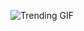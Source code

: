 
<!-- GIF_SECTION -->
![Trending GIF](https://media2.giphy.com/media/v1.Y2lkPThiYjIxNzcyZjhwcmlvYXhzbzE4am1uczdpbHU1ajZrbjBoY2wzNHprZmg5NGo1MyZlcD12MV9naWZzX3NlYXJjaCZjdD1n/4DCQOPji9PdF6x0rXM/giphy.gif)
<!-- END_GIF_SECTION -->
